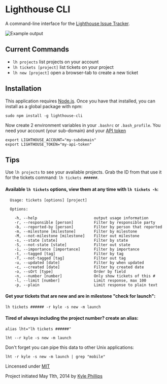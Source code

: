 # Lighthouse CLI

A command-line interface for the [Lighthouse Issue Tracker](http://lighthouseapp.com).

![Example output](https://i.cloudup.com/0IWuQehheY.gif)

## Current Commands
* `lh projects` list projects on your account
* `lh tickets [project]` list tickets on your project
* `lh new [project]` open a browser-tab to create a new ticket

## Installation
This application requires [Node.js](http://nodejs.org). Once you have that installed, you can install as a global package with npm:

```
sudo npm install -g lighthouse-cli
```
Now create 2 environment variables in your `.bashrc` or `.bash_profile`. You need your account (your sub-domain) and your [API token](http://help.lighthouseapp.com/kb/api/how-do-i-get-an-api-token)

```
export LIGHTHOUSE_ACCOUNT="my-subdomain"
export LIGHTHOUSE_TOKEN="my-api-token"
```


## Tips

Use `lh projects` to see your available projects. Grab the ID from that use it for the tickets command: `lh tickets ######`.

#### Available `lh tickets` options, view them at any time with `lh tickets -h`:

```
  Usage: tickets [options] [project]

  Options:

    -h, --help                         output usage information
    -r, --responsible [person]         Filter by responsible party
    -b, --reported-by [person]         Filter by person that reported
    -m, --milestone [milestone]        Filter by milestone
    -M, --not-milestone [milestone]    Filter out milestone
    -s, --state [state]                Filter by state
    -S, --not-state [state]            Filter out state
    -i, --importance [importance]      Filter by importance
    -t, --tagged [tag]                 Filter by tag
    -T, --not-tagged [tag]             Filter out tag
    -u, --updated [date]               Filter by when updated
    -c, --created [date]               Filter by created date
    -o, --sOrt [type]                  Order by field
    -n, --number [number]              Only show tickets of this #
    -l, --limit [number]               Limit response, max 100
    -p, --plain                        Limit response to plain text
```

#### Get your tickets that are new and are in milestone "check for launch":

```
lh tickets ###### -r kyle -s new -m launch
```

#### Tired of always including the project number? create an alias:

```
alias lht="lh tickets ######"

lht --r kyle -s new -m launch
````

Don't forget you can pipe this data to other Unix applications:

```
lht -r kyle -s new -m launch | grep "mobile"
```



Lincensed under [MIT](http://opensource.org/licenses/MIT)

Project initiated May 11th, 2014 by [Kyle Phillips](http://haptic-data.com)